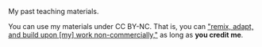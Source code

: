  My past teaching materials.

 You can use my materials under CC BY-NC. That is, you can ["remix, adapt, and build upon [my] work non-commercially,"](https://creativecommons.org/about/cclicenses/) as long as __you credit me__.

